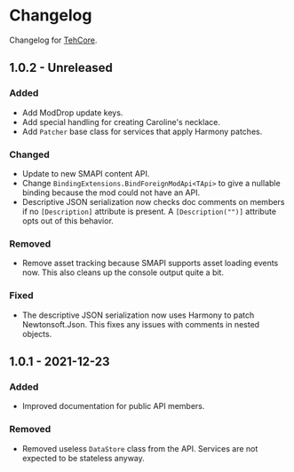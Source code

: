 # Changelog

Changelog for [TehCore].

## 1.0.2 - Unreleased

### Added

- Add ModDrop update keys.
- Add special handling for creating Caroline's necklace.
- Add `Patcher` base class for services that apply Harmony patches.

### Changed

- Update to new SMAPI content API.
- Change `BindingExtensions.BindForeignModApi<TApi>` to give a nullable binding because the mod
  could not have an API.
- Descriptive JSON serialization now checks doc comments on members if no `[Description]` attribute
  is present. A `[Description("")]` attribute opts out of this behavior.

### Removed

- Remove asset tracking because SMAPI supports asset loading events now. This also cleans up the
  console output quite a bit.

### Fixed

- The descriptive JSON serialization now uses Harmony to patch Newtonsoft.Json. This fixes any
  issues with comments in nested objects.

## 1.0.1 - 2021-12-23

### Added

- Improved documentation for public API members.

### Removed

- Removed useless `DataStore` class from the API. Services are not expected to be stateless anyway.

[tehcore]: https://www.nexusmods.com/stardewvalley/mods/3256

